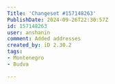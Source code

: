 ```yaml
---
Title: 'Changeset #157148263'
PublishDate: 2024-09-26T22:30:57Z
id: 157148263
user: anshanin
comment: Added addresses
created_by: iD 2.30.2
tags:
- Montenegro
- Budva

---
```

